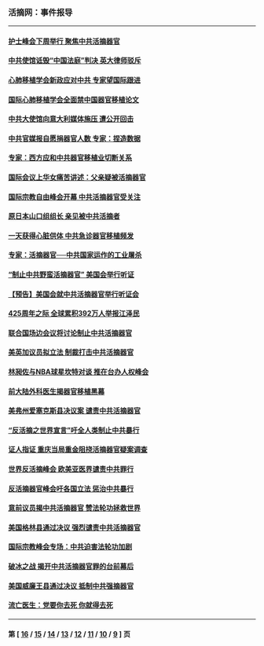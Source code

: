 ### 活摘网：事件报导
---
#### [护士峰会下周举行 聚焦中共活摘器官](../../pages/nf5877/n13855418.md?11030430) 
#### [中共使馆诋毁“中国法庭”判决 英大律师驳斥](../../pages/nf5877/n13833945.md?11030430) 
#### [心肺移植学会新政应对中共 专家望国际跟进](../../pages/nf5877/n13829043.md?11030430) 
#### [国际心肺移植学会全面禁中国器官移植论文](../../pages/nf5877/n13827785.md?11030430) 
#### [中共大使馆向意大利媒体施压 遭公开回击](../../pages/nf5877/n13826038.md?11030430) 
#### [中共官媒报自愿捐器官人数 专家：捏造数据](../../pages/nf5877/n13814130.md?11030430) 
#### [专家：西方应和中共器官移植业切断关系](../../pages/nf5877/n13772828.md?11030430) 
#### [国际会议上华女痛苦讲述：父亲疑被活摘器官](../../pages/nf5877/n13771583.md?11030430) 
#### [国际宗教自由峰会开幕 中共活摘器官受关注](../../pages/nf5877/n13769995.md?11030430) 
#### [原日本山口组组长 亲见被中共活摘者](../../pages/nf5877/n13767360.md?11030430) 
#### [一天获得心脏供体 中共急诊器官移植频发](../../pages/nf5877/n13764689.md?11030430) 
#### [专家：活摘器官──中共国家运作的工业屠杀](../../pages/nf5877/n13761178.md?11030430) 
#### [“制止中共野蛮活摘器官” 美国会举行听证](../../pages/nf5877/n13735831.md?11030430) 
#### [【预告】美国会就中共活摘器官举行听证会](../../pages/nf5877/n13732843.md?11030430) 
#### [425周年之际 全球累积392万人举报江泽民](../../pages/nf5877/n13719232.md?11030430) 
#### [联合国场边会议将讨论制止中共活摘器官](../../pages/nf5877/n13656361.md?11030430) 
#### [美英加议员拟立法 制裁打击中共活摘器官](../../pages/nf5877/n13430251.md?11030430) 
#### [林昶佐与NBA球星坎特对谈 推在台办人权峰会](../../pages/nf5877/n13414467.md?11030430) 
#### [前大陆外科医生揭器官移植黑幕](../../pages/nf5877/n13401416.md?11030430) 
#### [美弗州爱塞克斯县决议案 谴责中共活摘器官](../../pages/nf5877/n13320919.md?11030430) 
#### [“反活摘之世界宣言”吁全人类制止中共暴行](../../pages/nf5877/n13259730.md?11030430) 
#### [证人指证 重庆当局重金阻挠活摘器官疑案调查](../../pages/nf5877/n13259127.md?11030430) 
#### [世界反活摘峰会 欧美亚医界谴责中共罪行](../../pages/nf5877/n13253550.md?11030430) 
#### [反活摘器官峰会吁各国立法 惩治中共暴行](../../pages/nf5877/n13245052.md?11030430) 
#### [意前议员揭中共活摘器官 赞法轮功拯救世界](../../pages/nf5877/n13203445.md?11030430) 
#### [美国格林县通过决议 强烈谴责中共活摘器官](../../pages/nf5877/n13119367.md?11030430) 
#### [国际宗教峰会专场：中共迫害法轮功加剧](../../pages/nf5877/n13088279.md?11030430) 
#### [破冰之战 揭开中共活摘器官罪的台前幕后](../../pages/nf5877/n13082457.md?11030430) 
#### [美国威廉王县通过决议 抵制中共强摘器官](../../pages/nf5877/n13056521.md?11030430) 
#### [流亡医生：党要你去死 你就得去死](../../pages/nf5877/n13052835.md?11030430) 

---
#### 第 [ [16](./16.md?11030430) / [15](./15.md?11030430) / [14](./14.md?11030430) / [13](./13.md?11030430) / [12](./12.md?11030430) / [11](./11.md?11030430) / [10](./10.md?11030430) / [9](./9.md?11030430) ] 页
